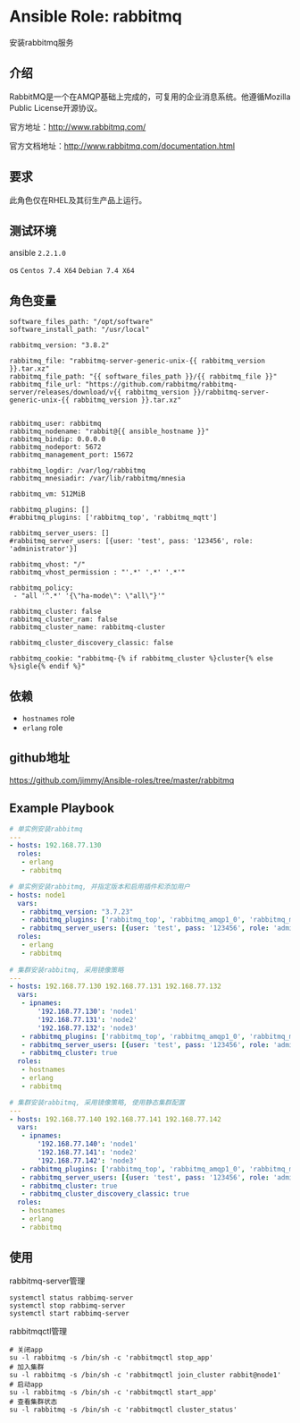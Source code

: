 # Ansible Role: rabbitmq

安装rabbitmq服务

## 介绍
RabbitMQ是一个在AMQP基础上完成的，可复用的企业消息系统。他遵循Mozilla Public License开源协议。

官方地址：http://www.rabbitmq.com/

官方文档地址：http://www.rabbitmq.com/documentation.html

## 要求

此角色仅在RHEL及其衍生产品上运行。

## 测试环境

ansible `2.2.1.0`

os `Centos 7.4 X64` `Debian 7.4 X64`

## 角色变量
```
software_files_path: "/opt/software"
software_install_path: "/usr/local"

rabbitmq_version: "3.8.2"

rabbitmq_file: "rabbitmq-server-generic-unix-{{ rabbitmq_version }}.tar.xz"
rabbitmq_file_path: "{{ software_files_path }}/{{ rabbitmq_file }}"
rabbitmq_file_url: "https://github.com/rabbitmq/rabbitmq-server/releases/download/v{{ rabbitmq_version }}/rabbitmq-server-generic-unix-{{ rabbitmq_version }}.tar.xz"


rabbitmq_user: rabbitmq
rabbitmq_nodename: "rabbit@{{ ansible_hostname }}"
rabbitmq_bindip: 0.0.0.0
rabbitmq_nodeport: 5672
rabbitmq_management_port: 15672

rabbitmq_logdir: /var/log/rabbitmq
rabbitmq_mnesiadir: /var/lib/rabbitmq/mnesia

rabbitmq_vm: 512MiB

rabbitmq_plugins: []
#rabbitmq_plugins: ['rabbitmq_top', 'rabbitmq_mqtt']

rabbitmq_server_users: []
#rabbitmq_server_users: [{user: 'test', pass: '123456', role: 'administrator'}]

rabbitmq_vhost: "/"
rabbitmq_vhost_permission : "'.*' '.*' '.*'"

rabbitmq_policy: 
 - "all '^.*' '{\"ha-mode\": \"all\"}'"

rabbitmq_cluster: false
rabbitmq_cluster_ram: false
rabbitmq_cluster_name: rabbitmq-cluster

rabbitmq_cluster_discovery_classic: false

rabbitmq_cookie: "rabbitmq-{% if rabbitmq_cluster %}cluster{% else %}sigle{% endif %}"
```

## 依赖

- `hostnames` role
- `erlang` role

## github地址

https://github.com/jimmy/Ansible-roles/tree/master/rabbitmq

## Example Playbook
```yaml
# 单实例安装rabbitmq
---
- hosts: 192.168.77.130
  roles:
   - erlang
   - rabbitmq

# 单实例安装rabbitmq, 并指定版本和启用插件和添加用户
- hosts: node1
  vars:
   - rabbitmq_version: "3.7.23"
   - rabbitmq_plugins: ['rabbitmq_top', 'rabbitmq_amqp1_0', 'rabbitmq_mqtt']
   - rabbitmq_server_users: [{user: 'test', pass: '123456', role: 'administrator'}]
  roles:
   - erlang
   - rabbitmq
   
# 集群安装rabbitmq, 采用镜像策略
---
- hosts: 192.168.77.130 192.168.77.131 192.168.77.132
  vars:
   - ipnames:
       '192.168.77.130': 'node1'
       '192.168.77.131': 'node2'
       '192.168.77.132': 'node3'
   - rabbitmq_plugins: ['rabbitmq_top', 'rabbitmq_amqp1_0', 'rabbitmq_mqtt']
   - rabbitmq_server_users: [{user: 'test', pass: '123456', role: 'administrator'}]
   - rabbitmq_cluster: true
  roles:
   - hostnames
   - erlang
   - rabbitmq

# 集群安装rabbitmq, 采用镜像策略, 使用静态集群配置
---
- hosts: 192.168.77.140 192.168.77.141 192.168.77.142
  vars:
   - ipnames:
       '192.168.77.140': 'node1'
       '192.168.77.141': 'node2'
       '192.168.77.142': 'node3'
   - rabbitmq_plugins: ['rabbitmq_top', 'rabbitmq_amqp1_0', 'rabbitmq_mqtt']
   - rabbitmq_server_users: [{user: 'test', pass: '123456', role: 'administrator'}]
   - rabbitmq_cluster: true
   - rabbitmq_cluster_discovery_classic: true
  roles:
   - hostnames
   - erlang
   - rabbitmq
```

## 使用

rabbitmq-server管理

```
systemctl status rabbimq-server
systemctl stop rabbimq-server
systemctl start rabbimq-server
```

rabbitmqctl管理

```
# 关闭app 
su -l rabbitmq -s /bin/sh -c 'rabbitmqctl stop_app'
# 加入集群
su -l rabbitmq -s /bin/sh -c 'rabbitmqctl join_cluster rabbit@node1'
# 启动app
su -l rabbitmq -s /bin/sh -c 'rabbitmqctl start_app'
# 查看集群状态
su -l rabbitmq -s /bin/sh -c 'rabbitmqctl cluster_status'
```